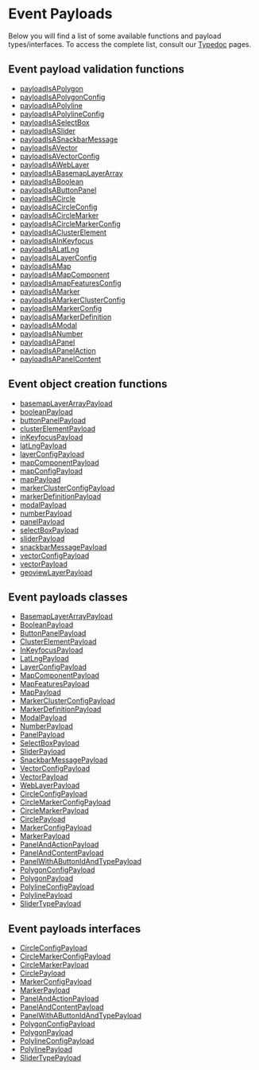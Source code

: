 # Event Payloads

Below you will find a list of some available functions and payload types/interfaces. To access the complete list, consult our [Typedoc](https://canadian-geospatial-platform.github.io/GeoView/public/docs/modules.html) pages.

## Event payload validation functions

<ul>
  <li><a href="https://canadian-geospatial-platform.github.io/GeoView/public/docs/functions/payloadIsAPolygon.html">payloadIsAPolygon</a></li>
  <li><a href="https://canadian-geospatial-platform.github.io/GeoView/public/docs/functions/payloadIsAPolygonConfig.html">payloadIsAPolygonConfig</a></li>
  <li><a href="https://canadian-geospatial-platform.github.io/GeoView/public/docs/functions/payloadIsAPolyline.html">payloadIsAPolyline</a></li>
  <li><a href="https://canadian-geospatial-platform.github.io/GeoView/public/docs/functions/payloadIsAPolylineConfig.html">payloadIsAPolylineConfig</a></li>
  <li><a href="https://canadian-geospatial-platform.github.io/GeoView/public/docs/functions/payloadIsASelectBox.html">payloadIsASelectBox</a></li>
  <li><a href="https://canadian-geospatial-platform.github.io/GeoView/public/docs/functions/payloadIsASlider.html">payloadIsASlider</a></li>
  <li><a href="https://canadian-geospatial-platform.github.io/GeoView/public/docs/functions/payloadIsASnackbarMessage.html">payloadIsASnackbarMessage</a></li>
  <li><a href="https://canadian-geospatial-platform.github.io/GeoView/public/docs/functions/payloadIsAVector.html">payloadIsAVector</a></li>
  <li><a href="https://canadian-geospatial-platform.github.io/GeoView/public/docs/functions/payloadIsAVectorConfig.html">payloadIsAVectorConfig</a></li>
  <li><a href="https://canadian-geospatial-platform.github.io/GeoView/public/docs/functions/payloadIsAWebLayer.html">payloadIsAWebLayer</a></li>
  <li><a href="https://canadian-geospatial-platform.github.io/GeoView/public/docs/functions/payloadIsABasemapLayerArray.html">payloadIsABasemapLayerArray</a></li>
  <li><a href="https://canadian-geospatial-platform.github.io/GeoView/public/docs/functions/payloadIsABoolean.html">payloadIsABoolean</a></li>
  <li><a href="https://canadian-geospatial-platform.github.io/GeoView/public/docs/functions/payloadIsAButtonPanel.html">payloadIsAButtonPanel</a></li>
  <li><a href="https://canadian-geospatial-platform.github.io/GeoView/public/docs/functions/payloadIsACircle.html">payloadIsACircle</a></li>
  <li><a href="https://canadian-geospatial-platform.github.io/GeoView/public/docs/functions/payloadIsACircleConfig.html">payloadIsACircleConfig</a></li>
  <li><a href="https://canadian-geospatial-platform.github.io/GeoView/public/docs/functions/payloadIsACircleMarker.html">payloadIsACircleMarker</a></li>
  <li><a href="https://canadian-geospatial-platform.github.io/GeoView/public/docs/functions/payloadIsACircleMarkerConfig.html">payloadIsACircleMarkerConfig</a></li>
  <li><a href="https://canadian-geospatial-platform.github.io/GeoView/public/docs/functions/payloadIsAClusterElement.html">payloadIsAClusterElement</a></li>
  <li><a href="https://canadian-geospatial-platform.github.io/GeoView/public/docs/functions/payloadIsAInKeyfocus.html">payloadIsAInKeyfocus</a></li>
  <li><a href="https://canadian-geospatial-platform.github.io/GeoView/public/docs/functions/payloadIsALatLng.html">payloadIsALatLng</a></li>
  <li><a href="https://canadian-geospatial-platform.github.io/GeoView/public/docs/functions/payloadIsALayerConfig.html">payloadIsALayerConfig</a></li>
  <li><a href="https://canadian-geospatial-platform.github.io/GeoView/public/docs/functions/payloadIsAMap.html">payloadIsAMap</a></li>
  <li><a href="https://canadian-geospatial-platform.github.io/GeoView/public/docs/functions/payloadIsAMapComponent.html">payloadIsAMapComponent</a></li>
  <li><a href="https://canadian-geospatial-platform.github.io/GeoView/public/docs/functions/payloadIsAmapFeaturesConfig.html">payloadIsAmapFeaturesConfig</a></li>
  <li><a href="https://canadian-geospatial-platform.github.io/GeoView/public/docs/functions/payloadIsAMarker.html">payloadIsAMarker</a></li>
  <li><a href="https://canadian-geospatial-platform.github.io/GeoView/public/docs/functions/payloadIsAMarkerClusterConfig.html">payloadIsAMarkerClusterConfig</a></li>
  <li><a href="https://canadian-geospatial-platform.github.io/GeoView/public/docs/functions/payloadIsAMarkerConfig.html">payloadIsAMarkerConfig</a></li>
  <li><a href="https://canadian-geospatial-platform.github.io/GeoView/public/docs/functions/payloadIsAMarkerDefinition.html">payloadIsAMarkerDefinition</a></li>
  <li><a href="https://canadian-geospatial-platform.github.io/GeoView/public/docs/functions/payloadIsAModal.html">payloadIsAModal</a></li>
  <li><a href="https://canadian-geospatial-platform.github.io/GeoView/public/docs/functions/payloadIsANumber.html">payloadIsANumber</a></li>
  <li><a href="https://canadian-geospatial-platform.github.io/GeoView/public/docs/functions/payloadIsAPanel.html">payloadIsAPanel</a></li>
  <li><a href="https://canadian-geospatial-platform.github.io/GeoView/public/docs/functions/payloadIsAPanelAction.html">payloadIsAPanelAction</a></li>
  <li><a href="https://canadian-geospatial-platform.github.io/GeoView/public/docs/functions/payloadIsAPanelContent.html">payloadIsAPanelContent</a></li>
</ul>

## Event object creation functions

<ul>
  <li><a href="https://canadian-geospatial-platform.github.io/GeoView/public/docs/functions/basemapLayerArrayPayload-1.html">basemapLayerArrayPayload</a></li>
  <li><a href="https://canadian-geospatial-platform.github.io/GeoView/public/docs/functions/booleanPayload-1.html">booleanPayload</a></li>
  <li><a href="https://canadian-geospatial-platform.github.io/GeoView/public/docs/functions/buttonPanelPayload-1.html">buttonPanelPayload</a></li>
  <li><a href="https://canadian-geospatial-platform.github.io/GeoView/public/docs/functions/clusterElementPayload-1.html">clusterElementPayload</a></li>
  <li><a href="https://canadian-geospatial-platform.github.io/GeoView/public/docs/functions/inKeyfocusPayload-1.html">inKeyfocusPayload</a></li>
  <li><a href="https://canadian-geospatial-platform.github.io/GeoView/public/docs/functions/latLngPayload-1.html">latLngPayload</a></li>
  <li><a href="https://canadian-geospatial-platform.github.io/GeoView/public/docs/functions/layerConfigPayload-1.html">layerConfigPayload</a></li>
  <li><a href="https://canadian-geospatial-platform.github.io/GeoView/public/docs/functions/mapComponentPayload-1.html">mapComponentPayload</a></li>
  <li><a href="https://canadian-geospatial-platform.github.io/GeoView/public/docs/functions/mapConfigPayload.html">mapConfigPayload</a></li>
  <li><a href="https://canadian-geospatial-platform.github.io/GeoView/public/docs/functions/mapPayload-1.html">mapPayload</a></li>
  <li><a href="https://canadian-geospatial-platform.github.io/GeoView/public/docs/functions/markerClusterConfigPayload.html">markerClusterConfigPayload</a></li>
  <li><a href="https://canadian-geospatial-platform.github.io/GeoView/public/docs/functions/markerDefinitionPayload.html">markerDefinitionPayload</a></li>
  <li><a href="https://canadian-geospatial-platform.github.io/GeoView/public/docs/functions/modalPayload-1.html">modalPayload</a></li>
  <li><a href="https://canadian-geospatial-platform.github.io/GeoView/public/docs/functions/numberPayload-1.html">numberPayload</a></li>
  <li><a href="https://canadian-geospatial-platform.github.io/GeoView/public/docs/functions/panelPayload-1.html">panelPayload</a></li>
  <li><a href="https://canadian-geospatial-platform.github.io/GeoView/public/docs/functions/selectBoxPayload-1.html">selectBoxPayload</a></li>
  <li><a href="https://canadian-geospatial-platform.github.io/GeoView/public/docs/functions/sliderPayload-1.html">sliderPayload</a></li>
  <li><a href="https://canadian-geospatial-platform.github.io/GeoView/public/docs/functions/snackbarMessagePayload-1.html">snackbarMessagePayload</a></li>
  <li><a href="https://canadian-geospatial-platform.github.io/GeoView/public/docs/functions/vectorConfigPayload.html">vectorConfigPayload</a></li>
  <li><a href="https://canadian-geospatial-platform.github.io/GeoView/public/docs/functions/vectorPayload-1.html">vectorPayload</a></li>
  <li><a href="https://canadian-geospatial-platform.github.io/GeoView/public/docs/functions/geoviewLayerPayload.html">geoviewLayerPayload</a></li>
</ul>

## Event payloads classes

<ul>
  <li><a href="https://canadian-geospatial-platform.github.io/GeoView/public/docs/classes/BasemapLayerArrayPayload.html">BasemapLayerArrayPayload</a></li>
  <li><a href="https://canadian-geospatial-platform.github.io/GeoView/public/docs/classes/BooleanPayload.html">BooleanPayload</a></li>
  <li><a href="https://canadian-geospatial-platform.github.io/GeoView/public/docs/classes/ButtonPanelPayload.html">ButtonPanelPayload</a></li>
  <li><a href="https://canadian-geospatial-platform.github.io/GeoView/public/docs/classes/ClusterElementPayload.html">ClusterElementPayload</a></li>
  <li><a href="https://canadian-geospatial-platform.github.io/GeoView/public/docs/classes/InKeyfocusPayload.html">InKeyfocusPayload</a></li>
  <li><a href="https://canadian-geospatial-platform.github.io/GeoView/public/docs/classes/LatLngPayload.html">LatLngPayload</a></li>
  <li><a href="https://canadian-geospatial-platform.github.io/GeoView/public/docs/classes/LayerConfigPayload.html">LayerConfigPayload</a></li>
  <li><a href="https://canadian-geospatial-platform.github.io/GeoView/public/docs/classes/MapComponentPayload.html">MapComponentPayload</a></li>
  <li><a href="https://canadian-geospatial-platform.github.io/GeoView/public/docs/classes/MapFeaturesPayload.html">MapFeaturesPayload</a></li>
  <li><a href="https://canadian-geospatial-platform.github.io/GeoView/public/docs/classes/MapPayload.html">MapPayload</a></li>
  <li><a href="https://canadian-geospatial-platform.github.io/GeoView/public/docs/classes/MarkerClusterConfigPayload.html">MarkerClusterConfigPayload</a></li>
  <li><a href="https://canadian-geospatial-platform.github.io/GeoView/public/docs/classes/MarkerDefinitionPayload.html">MarkerDefinitionPayload</a></li>
  <li><a href="https://canadian-geospatial-platform.github.io/GeoView/public/docs/classes/ModalPayload.html">ModalPayload</a></li>
  <li><a href="https://canadian-geospatial-platform.github.io/GeoView/public/docs/classes/NumberPayload.html">NumberPayload</a></li>
  <li><a href="https://canadian-geospatial-platform.github.io/GeoView/public/docs/classes/PanelPayload.html">PanelPayload</a></li>
  <li><a href="https://canadian-geospatial-platform.github.io/GeoView/public/docs/classes/SelectBoxPayload.html">SelectBoxPayload</a></li>
  <li><a href="https://canadian-geospatial-platform.github.io/GeoView/public/docs/classes/SliderPayload.html">SliderPayload</a></li>
  <li><a href="https://canadian-geospatial-platform.github.io/GeoView/public/docs/classes/SnackbarMessagePayload.html">SnackbarMessagePayload</a></li>
  <li><a href="https://canadian-geospatial-platform.github.io/GeoView/public/docs/classes/VectorConfigPayload.html">VectorConfigPayload</a></li>
  <li><a href="https://canadian-geospatial-platform.github.io/GeoView/public/docs/classes/VectorPayload.html">VectorPayload</a></li>
  <li><a href="https://canadian-geospatial-platform.github.io/GeoView/public/docs/classes/WebLayerPayload.html">WebLayerPayload</a></li>
  <li><a href="https://canadian-geospatial-platform.github.io/GeoView/docs/interfaces/CircleConfigPayload.html">CircleConfigPayload</a></li>
  <li><a href="https://canadian-geospatial-platform.github.io/GeoView/docs/interfaces/CircleMarkerConfigPayload.html">CircleMarkerConfigPayload</a></li>
  <li><a href="https://canadian-geospatial-platform.github.io/GeoView/docs/interfaces/CircleMarkerPayload.html">CircleMarkerPayload</a></li>
  <li><a href="https://canadian-geospatial-platform.github.io/GeoView/docs/interfaces/CirclePayload.html">CirclePayload</a></li>
  <li><a href="https://canadian-geospatial-platform.github.io/GeoView/docs/interfaces/MarkerConfigPayload.html">MarkerConfigPayload</a></li>
  <li><a href="https://canadian-geospatial-platform.github.io/GeoView/docs/interfaces/MarkerPayload.html">MarkerPayload</a></li>
  <li><a href="https://canadian-geospatial-platform.github.io/GeoView/docs/interfaces/PanelAndActionPayload.html">PanelAndActionPayload</a></li>
  <li><a href="https://canadian-geospatial-platform.github.io/GeoView/docs/interfaces/PanelAndContentPayload.html">PanelAndContentPayload</a></li>
  <li><a href="https://canadian-geospatial-platform.github.io/GeoView/docs/interfaces/PanelWithAButtonIdAndTypePayload.html">PanelWithAButtonIdAndTypePayload</a></li>
  <li><a href="https://canadian-geospatial-platform.github.io/GeoView/docs/interfaces/PolygonConfigPayload.html">PolygonConfigPayload</a></li>
  <li><a href="https://canadian-geospatial-platform.github.io/GeoView/docs/interfaces/PolygonPayload.html">PolygonPayload</a></li>
  <li><a href="https://canadian-geospatial-platform.github.io/GeoView/docs/interfaces/PolylineConfigPayload.html">PolylineConfigPayload</a></li>
  <li><a href="https://canadian-geospatial-platform.github.io/GeoView/docs/interfaces/PolylinePayload.html">PolylinePayload</a></li>
  <li><a href="https://canadian-geospatial-platform.github.io/GeoView/docs/interfaces/SliderTypePayload.html">SliderTypePayload</a></li>
</ul>

## Event payloads interfaces

<ul>
  <li><a href="https://canadian-geospatial-platform.github.io/GeoView/docs/interfaces/CircleConfigPayload.html">CircleConfigPayload</a></li>
  <li><a href="https://canadian-geospatial-platform.github.io/GeoView/docs/interfaces/CircleMarkerConfigPayload.html">CircleMarkerConfigPayload</a></li>
  <li><a href="https://canadian-geospatial-platform.github.io/GeoView/docs/interfaces/CircleMarkerPayload.html">CircleMarkerPayload</a></li>
  <li><a href="https://canadian-geospatial-platform.github.io/GeoView/docs/interfaces/CirclePayload.html">CirclePayload</a></li>
  <li><a href="https://canadian-geospatial-platform.github.io/GeoView/docs/interfaces/MarkerConfigPayload.html">MarkerConfigPayload</a></li>
  <li><a href="https://canadian-geospatial-platform.github.io/GeoView/docs/interfaces/MarkerPayload.html">MarkerPayload</a></li>
  <li><a href="https://canadian-geospatial-platform.github.io/GeoView/docs/interfaces/PanelAndActionPayload.html">PanelAndActionPayload</a></li>
  <li><a href="https://canadian-geospatial-platform.github.io/GeoView/docs/interfaces/PanelAndContentPayload.html">PanelAndContentPayload</a></li>
  <li><a href="https://canadian-geospatial-platform.github.io/GeoView/docs/interfaces/PanelWithAButtonIdAndTypePayload.html">PanelWithAButtonIdAndTypePayload</a></li>
  <li><a href="https://canadian-geospatial-platform.github.io/GeoView/docs/interfaces/PolygonConfigPayload.html">PolygonConfigPayload</a></li>
  <li><a href="https://canadian-geospatial-platform.github.io/GeoView/docs/interfaces/PolygonPayload.html">PolygonPayload</a></li>
  <li><a href="https://canadian-geospatial-platform.github.io/GeoView/docs/interfaces/PolylineConfigPayload.html">PolylineConfigPayload</a></li>
  <li><a href="https://canadian-geospatial-platform.github.io/GeoView/docs/interfaces/PolylinePayload.html">PolylinePayload</a></li>
  <li><a href="https://canadian-geospatial-platform.github.io/GeoView/docs/interfaces/SliderTypePayload.html">SliderTypePayload</a></li>
</ul>